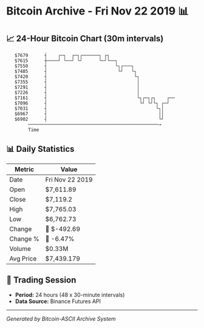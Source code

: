 # Bitcoin Archive - Fri Nov 22 2019 📊

## 📈 24-Hour Bitcoin Chart (30m intervals)

```
   $7679      ┤    ┌─┐  ┌─┐┌──────┐ ┌┐                         
   $7615      ┼────┘ └──┘ └┘      └─┘└──┐                      
   $7550      ┤                         └┐┌───┐                
   $7485      ┤                          └┘   └┐               
   $7420      ┤                                └┐              
   $7355      ┤                                 │              
   $7291      ┤                                 │              
   $7226      ┤                                 │              
   $7161      ┤                                 └┐┌─┐┌┐    ┌── 
   $7096      ┤                                  └┘ └┘└┐ ┌─┘   
   $7031      ┤                                        └┐│     
   $6967      ┤                                         ││     
   $6902      ┤                                         └┘     
        ────────────────────────────────────────────────→
        Time
```

## 📊 Daily Statistics

| Metric | Value |
|--------|-------|
| Date | Fri Nov 22 2019 |
| Open | $7,611.89 |
| Close | $7,119.2 |
| High | $7,765.03 |
| Low | $6,762.73 |
| Change | 🔴 $-492.69 |
| Change % | 🔴 -6.47% |
| Volume | $0.33M |
| Avg Price | $7,439.179 |

## 📅 Trading Session

- **Period:** 24 hours (48 x 30-minute intervals)
- **Data Source:** Binance Futures API

---
*Generated by Bitcoin-ASCII Archive System*
